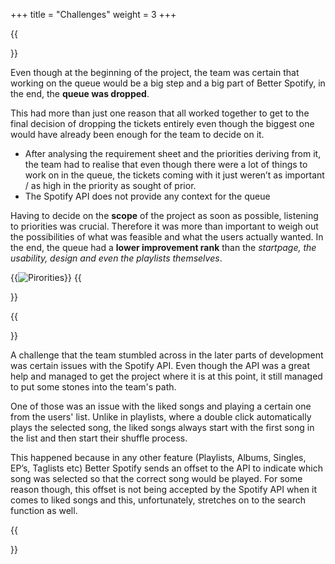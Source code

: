+++
title = "Challenges"
weight = 3
+++

{{<section title="Queue">}}

Even though at the beginning of the project, the team was certain that working on the queue would be a big step and a big part of Better Spotify, in the end, the **queue was dropped**.

This had more than just one reason that all worked together to get to the final decision of dropping the tickets entirely even though the biggest one would have already been enough for the team to decide on it. 

- After analysing the requirement sheet and the priorities deriving from it, the team had to realise that even though there were a lot of things to work on in the queue, the tickets coming with it just weren’t as important / as high in the priority as sought of prior. 
- The Spotify API does not provide any context for the queue

Having to decide on the **scope** of the project as soon as possible, listening to priorities was crucial. Therefore it was more than important to weigh out the possibilities of what was feasible and what the users actually wanted. In the end, the queue had a **lower improvement rank** than the *startpage, the usability, design and even the playlists themselves*. 

{{<image src="Priorities_new_alpha.PNG" alt="Pirorities" caption="The finished Priority graph">}}
{{</section>}}



{{<section title="Starting at the first song">}}

A challenge that the team stumbled across in the later parts of development was certain issues with the Spotify API. Even though the API was a great help and managed to get the project where it is at this point, it still managed to put some stones into the team's path. 

One of those was an issue with the liked songs and playing a certain one from the users' list. Unlike in playlists, where a double click automatically plays the selected song, the liked songs always start with the first song in the list and then start their shuffle process. 

This happened because in any other feature (Playlists, Albums, Singles, EP’s, Taglists etc) Better Spotify sends an offset to the API to indicate which song was selected so that the correct song would be played. For some reason though, this offset is not being accepted by the Spotify API when it comes to liked songs and this, unfortunately, stretches on to the search function as well.

{{</section>}}




